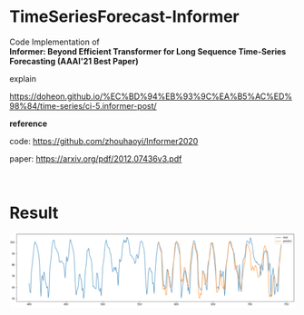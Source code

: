 # TimeSeriesForecast-Informer

Code Implementation of  
**Informer: Beyond Efficient Transformer for Long Sequence Time-Series Forecasting (AAAI'21 Best Paper)**
&nbsp;

explain

<https://doheon.github.io/%EC%BD%94%EB%93%9C%EA%B5%AC%ED%98%84/time-series/ci-5.informer-post/>



**reference**

code: <https://github.com/zhouhaoyi/Informer2020>

paper: <https://arxiv.org/pdf/2012.07436v3.pdf>

&nbsp;





# Result

![image-20210804131827418](README.assets/image-20210804131827418.png)


